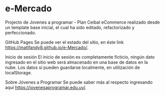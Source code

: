 # e-Mercado
Projecto  de Jovenes a programar - Plan Ceibal
eCommerce realizado desde un template base inicial, el cual ha sido editado, refactorizado y perfeccionado.

GitHub Pages
Se puede ver el estado del sitio, en éste link https://matifandy8.github.io/e-Mercado/.

Inicio de sesión
El inicio de sesión es completamente ficticio, ningún dato ingresado en el sitio web será almacenado en una base de datos en la nube. Los datos sí pueden guardarse localmente, en utilización de localStorage.

Sobre Jóvenes a Programar
Se puede saber más al respecto ingresando aquí https://jovenesaprogramar.edu.uy/.
